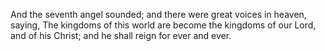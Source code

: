 And the seventh angel sounded; and there were great voices in heaven, saying, The kingdoms of this world are become the kingdoms of our Lord, and of his Christ; and he shall reign for ever and ever.
